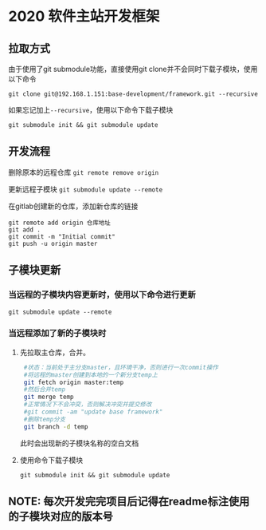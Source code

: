 ﻿# 2020  软件主站开发框架

## 拉取方式
由于使用了git submodule功能，直接使用git clone并不会同时下载子模块，使用以下命令

`git clone git@192.168.1.151:base-development/framework.git --recursive`

如果忘记加上`--recursive`，使用以下命令下载子模块

`git submodule init && git submodule update`

## 开发流程

删除原本的远程仓库
`git remote remove origin`

更新远程子模块
`git submodule update --remote`

在gitlab创建新的仓库，添加新仓库的链接
```
git remote add origin 仓库地址
git add .
git commit -m "Initial commit"
git push -u origin master
```

##  子模块更新

### 当远程的子模块内容更新时，使用以下命令进行更新

`git submodule update --remote`

### 当远程添加了新的子模块时

1. 先拉取主仓库，合并。
   ```bash
    #状态：当前处于主分支master，且环境干净，否则进行一次commit操作
    #将远程的master创建到本地的一个新分支temp上
    git fetch origin master:temp
    #然后合并temp
    git merge temp
    #正常情况下不会冲突，否则解决冲突并提交修改
    #git commit -am "update base framework"
    #删除temp分支
    git branch -d temp
   ```
   此时会出现新的子模块名称的空白文档

2. 使用命令下载子模块

   `git submodule init && git submodule update`


## NOTE: 每次开发完完项目后记得在readme标注使用的子模块对应的版本号